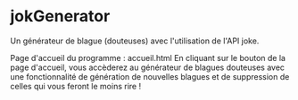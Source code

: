 # jokGenerator
Un générateur de blague (douteuses) avec l'utilisation de l'API joke.

Page d'accueil du programme : accueil.html
En cliquant sur le bouton de la page d'accueil, vous accèderez au générateur de blagues douteuses avec une fonctionnalité de génération de nouvelles blagues et de suppression de celles qui vous feront le moins rire !
